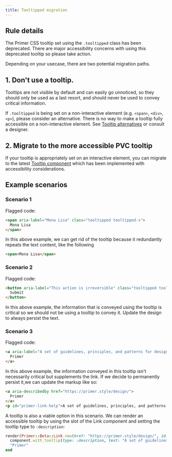 ```yaml
---
title: Tooltipped migration
---
```


## Rule details

The Primer CSS tooltip set using the `.tooltipped` class has been deprecated. There are major accessibility concerns with using this deprecated tooltip so please take action.

Depending on your usecase, there are two potential migration paths.

## 1. Don't use a tooltip.

Tooltips are not visible by default and can easily go unnoticed, so they should only be used as a last resort, and should never be used to convey critical information.

If `.tooltipped` is being set on a non-interactive element  (e.g. `<span>`, `<div>`, `<p>`), please consider an alternative. There is no way to make a tooltip fully accessible on a non-interactive element. See [Tooltip alternatives](https://primer.style/design/guides/accessibility/tooltip-alternatives/) or consult a designer.

## 2. Migrate to the more accessible PVC tooltip

If your tooltip is appropriately set on an interactive element, you can migrate to the latest [Tooltip component](https://primer.style/design/components/tooltip/rails/alpha) which has been implemented with accessibility considerations.

## Example scenarios

### Scenario 1

Flagged code:
```html
<span aria-label="Mona Lisa" class="tooltipped tooltipped-s">
  Mona Lisa
</span>
```

In this above example, we can get rid of the tooltip because it redundantly repeats the text content, like the following

```html
<span>Mona Lisa</span>
```

### Scenario 2

Flagged code:
```html
<button aria-label="This action is irreversible" class="tooltipped tooltipped-n">
  Submit
</button>
```

In this above example, the information that is conveyed using the tooltip is critical so we should not be using a tooltip to convey it. Update the design to always persist the text.

### Scenario 3

Flagged code:

```html
<a aria-label="A set of guidelines, principles, and patterns for designing and building UI at GitHub." class="tooltipped tooltipped-s" href="primer.style">
  Primer
</a>
```

In this above example, the information conveyed in this tooltip isn't necessarily critical but supplements the link. If we decide to permanently persist it,we can update the markup like so:

```html
<a aria-describedby href="https://primer.style/design/">
  Primer
</a>
<p id="primer-link-help">A set of guidelines, principles, and patterns for designing and building UI at GitHub.</p>
```

A tooltip is also a viable option in this scenario. We can render an accessible tooltip by using the slot of the Link component and setting the tooltip type to `:description`:

```.rb
render(Primer::Beta::Link.new(href: "https://primer.style/design/", id: "primer-link")) do |component|
  component.with_tooltip(type: :description, text: "A set of guidelines, principles, and patterns for designing and building UI at GitHub.")
  "Primer"
end
```
